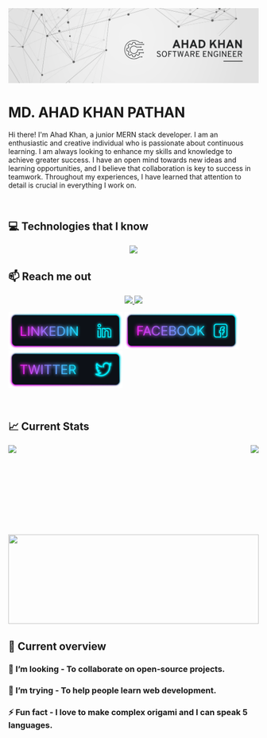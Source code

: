 <a href="https://www.linkedin.com/in/md-ahad-khan-pathan/">
<img src="./images/Ahad Khan LinkedIn Banner.png" />
</a>

<br/>

<h1> MD. AHAD KHAN PATHAN </h1>
<P>Hi there! I'm Ahad Khan, a junior MERN stack developer. I am an enthusiastic and creative individual who is passionate about continuous learning. I am always looking to enhance my skills and knowledge to achieve greater success. I have an open mind towards new ideas and learning opportunities, and I believe that collaboration is key to success in teamwork. Throughout my experiences, I have learned that attention to detail is crucial in everything I work on.</p>
  
<br/>

## :computer: Technologies that I know

<p align="center">
  <a href="https://skillicons.dev">
    <img src="https://skillicons.dev/icons?i=js,cpp,c,mongodb,express,react,nodejs,firebase,html,css,tailwind" />
  </a>
</p>

## :mailbox: Reach me out

<p align="center">
  <a href="https://www.linkedin.com/in/md-ahad-khan-pathan/">
    <img src="https://skillicons.dev/icons?i=linkedin" />
  </a>
  <a href="https://www.instagram.com/arulesbreaker/">
    <img src="https://skillicons.dev/icons?i=instagram" />
  </a>
</p>

[<img height="75" src="./images/icons/Linkedin.png">](https://www.linkedin.com/in/md-ahad-khan-pathan/)
[<img height="75" src="./images/icons/Facebook.png">](https://www.facebook.com/mdpk.ahad)
[<img height="75" src="./images/icons/Twitter.png">](https://www.linkedin.com/in/md-ahad-khan-pathan/)


<br />

## :chart_with_upwards_trend: Current Stats


<img height="180" align="right"  src="https://github-readme-stats.vercel.app/api?username=MD-AHAD-KHAN-PATHAN&theme=tokyonight&show_icons=true&hide_border=true&count_private=true">
<img height="180" src="https://github-readme-streak-stats.herokuapp.com/?user=MD-AHAD-KHAN-PATHAN&theme=tokyonight&hide_border=true">
<img height="180" width="100%" src="https://github-readme-stats.vercel.app/api/top-langs/?username=MD-AHAD-KHAN-PATHAN&theme=tokyonight&show_icons=true&hide_border=true&layout=compact">
<br />

## :eyes: Current overview
 
### 👯 I’m looking - To collaborate on open-source projects. 
### 🤔 I’m trying - To help people learn web development. 
### ⚡ Fun fact - I love to make complex origami and I can speak 5 languages.


<br />
